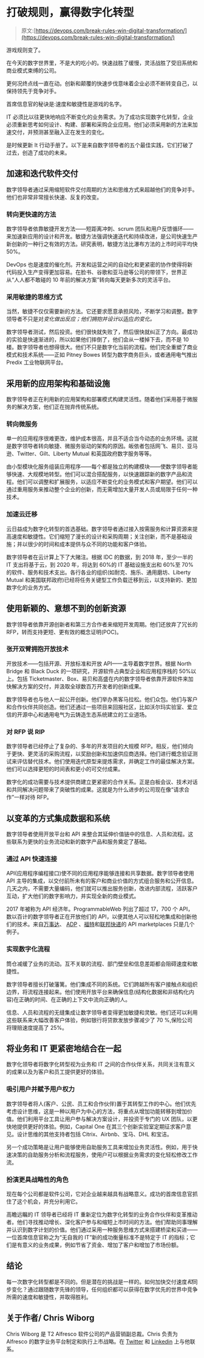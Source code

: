 # 打破规则，赢得数字化转型

> 原文:[https://devops.com/break-rules-win-digital-transformation/](https://devops.com/break-rules-win-digital-transformation/)

游戏规则变了。

在今天的数字世界里，不是大的吃小的。快速战胜了缓慢，灵活战胜了受旧系统和商业模式束缚的公司。

更何况终点线一直在动。创新和颠覆的快速步伐意味着企业必须不断转变自己，以保持领先于竞争对手。

首席信息官的秘诀是:速度和敏捷性是游戏的名字。

IT 必须比以往更快地响应不断变化的业务需求。为了成功实现数字化转型，企业必须重新思考如何设计、构建、部署和采购企业应用。他们必须采用新的方法来加速交付，并预测甚至融入正在发生的变化。

是时候更新 It 行动手册了。以下是来自数字领导者的五个最佳实践，它们打破了过去，创造了成功的未来。

## 加速和迭代软件交付

数字领导者通过采用缩短软件交付周期的方法和思维方式来超越他们的竞争对手。他们也非常非常擅长快速、反复的改变。

### 转向更快速的方法

数字领导者依靠敏捷开发方法——短距离冲刺、scrum 团队和用户反馈循环——来加速新应用的设计和开发。敏捷方法强调快速迭代和持续改进，是公司快速生产新创新的一种行之有效的方法。研究表明，敏捷方法比瀑布方法的上市时间平均快 50%。

DevOps 也是速度的催化剂。开发和运营之间的自动化和更紧密的协作使得将新代码投入生产变得更加容易。在脸书、谷歌和亚马逊等公司的带领下，世界正从“人人都不敢碰的 10 年前的解决方案”转向每天更新多次的灵活平台。

### 采用敏捷的思维方式

当然，敏捷不仅仅需要新的方法。它还要求愿意承担风险，不断学习和调整。数字领导者不只是对*变化做出反应；他们拥抱并设计*以适应*的变化。*

数字领导者测试，然后投资。他们很快就失败了，然后很快就纠正了方向。最成功的实验是快速渐进的，所以如果他们摔倒了，他们会从一楼掉下去，而不是 10 楼。数字领导者也想得很大。他们不只是数字化当前的流程。他们完全重塑了商业模式和技术系统——正如 Pitney Bowes 转型为数字商务巨头，或者通用电气推出 Predix 工业物联网平台。

## 采用新的应用架构和基础设施

数字领导者正在利用新的应用架构和部署模式构建灵活性。随着他们采用基于微服务的解决方案，他们正在抛弃传统系统。

### 转向微服务

单一的应用程序很难更改，维护成本很高，并且不适合当今动态的业务环境。这就是数字领导者转向敏捷、微服务驱动的架构的原因。皈依者包括网飞、易贝、亚马逊、Twitter、Gilt、Liberty Mutual 和英国政府数字服务等等。

由小型模块化服务组装应用程序——每个都是独立的构建模块——使数字领导者能够快速、大规模地转型。他们可以混合搭配服务，以快速跟踪新的数字产品和流程。他们可以调整和扩展服务，以适应不断变化的业务模式和客户期望。他们可以通过重用服务来推动整个企业的创新，而无需增加大量开发人员或局限于任何一种技术。

### 加速云迁移

云日益成为数字化转型的首选基础。数字领导者通过接入按需服务和计算资源来提高速度和敏捷性。它们缩短了漫长的设计和采购周期；关注创新，而不是基础设施；并以很少的时间和成本提供与众不同的功能和客户体验。

数字领导者在云计算上下了大赌注。根据 IDC 的数据，到 2018 年，至少一半的 IT 支出将基于云，到 2020 年，将达到 60%的 IT 基础设施支出和 60%至 70%的软件、服务和技术支出。各行各业的组织(如耐克、施乐、通用磨坊、Liberty Mutual 和美国联邦政府)已经将任务关键型工作负载迁移到云，以支持新的、更加数字化的业务方式。

## 使用新颖的、意想不到的创新资源

数字领导者依靠开源创新者和第三方合作者来缩短开发周期。他们还放弃了冗长的 RFP，转而支持更短、更有效的概念证明(POC)。

### 张开双臂拥抱开放技术

开放技术——包括开源、开放标准和开放 API——主导着数字世界。根据 North Bridge 和 Black Duck 的一项研究，开源软件占典型企业和应用程序栈的 50%以上。包括 Ticketmaster、Box、易贝和高盛在内的数字领导者依靠开源软件来加快解决方案的交付，并汲取全球数百万开发者的创新成果。

数字领导者也与他人一起公开创新。他们举办黑客马拉松。他们众包。他们与客户和合作伙伴共同创造。他们还通过一些项目来回报社区，比如沃尔玛实验室、爱立信的开源中心和通用电气为云铸造生态系统建立的工业道场。

### 对 RFP 说 RIP

数字领导者已经停止了复杂的、多年的开发项目的大规模 RFP。相反，他们倾向于更快、更灵活的采购流程，以奖励创新和加速供应商选择。他们进行概念验证测试来评估替代技术。他们使用迭代原型来提炼需求，并确定工作的最佳解决方案。他们可以选择更短的时间表和更小的可交付成果。

数字化的成功需要与技术提供商建立更紧密的合作关系。正是白板会议、技术对话和共同解决问题带来了突破性的成果。这就是为什么进步的公司现在像“请求合作”一样对待 RFP。

## 以变革的方式集成数据和系统

数字领导者使用开放平台和 API 来整合其延伸价值链中的信息、人员和流程。这些联系为更快的业务流动和新的数字产品和服务奠定了基础。

### 通过 API 快速连接

API(应用程序编程接口)使不同的应用程序能够连接和共享数据。数字领导者使用 API 主导的集成，以交付前所未有的客户和商业价值的方式组合服务和公开信息。几天之内，不需要大量编码，他们就可以推出服务创新，改进内部流程，活跃客户互动，扩大他们的数字影响力，并实现全新的商业模式。

2017 年被称为 API 经济年。ProgrammableWeb 列出了超过 17，700 个 API，数以百计的数字领导者正在开放他们的 API，以便其他人可以轻松地集成和创新他们的技术。来自[万事达](https://developer.mastercard.com/)、 [ADP](https://developers.adp.com/) 、[福特](https://developer.ford.com/)和[联邦快递](https://www.fedex.com/us/developer/)的 API marketplaces 只是几个例子。

### 实现数字化流程

筒仓减缓了业务的流动。互不关联的流程、部门壁垒和信息差距都会阻碍速度和敏捷性。

数字领导者擅长打破藩篱。他们集成不同的系统。它们跨越所有客户接触点和组织边界，将流程连接起来。他们使用开放平台来确保信息(结构化数据和非结构化内容)在正确的时间、在正确的上下文中流向正确的人。

信息、人员和流程的无缝集成让数字领导者变得更加敏捷和灵敏。他们还可以利用这些联系来大幅改善客户体验，例如银行将贷款发放步骤减少了 70 %,保险公司将理赔速度提高了 25%。

## 将业务和 IT 更紧密地结合在一起

数字化领导者将数字化转型视为业务和 IT 之间的合作伙伴关系，共同关注有意义的成果以及为客户和员工提供更好的体验。

### 吸引用户并赋予用户权力

数字领导者将人(客户、公民、员工和合作伙伴)置于其转型工作的中心。他们优先考虑设计思维，这是一种以用户为中心的方法，将重点从增加功能转移到增加价值。他们利用平台工具让用户参与解决方案设计，并投资于专门的 UX 团队，以更快地提供更好的体验。例如，Capital One 在其三个创新实验室定期征求客户意见。设计思维的其他支持者包括 Citrix、Airbnb、宝马、DHL 和宝洁。

另一个成功策略是让用户能够使用自助服务工具来增加业务灵活性。例如，用于快速决策的自助服务分析和流程服务，使用户可以根据业务需求的变化轻松修改工作流。

### 扮演更具战略性的角色

现在每个公司都是软件公司，它对企业越来越具有战略意义。成功的首席信息官抓住了这个机会，并充分利用它。

高瞻远瞩的 IT 领导者已经将 IT 重新定位为数字化转型的业务合作伙伴和变革推动者。他们寻找推动增长、深化客户参与和缩短上市时间的方法。他们帮助同事理解并认识到数字计划的价值。他们通过采用一种服务思维方式来搭建桥梁和买进——一位首席信息官称之为“无自我的 IT”新的成功衡量标准不是特定于 IT 的指标；它们是有意义的业务成果，例如节省了资金、增加了客户和增加了市场份额。

## 结论

每一次数字化转型都是不同的。但是潜在的挑战是一样的。如何加快交付速度*和*同步变化？通过跟随数字先锋的领导，任何组织都可以获得在数字优先的世界中竞争所需的速度和敏捷性，并取得胜利。

## 关于作者/ Chris Wiborg

Chris Wiborg 是 T2 Alfresco 软件公司的产品营销副总裁。Chris 负责为 Alfresco 的数字业务平台制定和执行上市战略。在 [Twitter](https://twitter.com/cwiborg?lang=en) 和 [Linkedin](https://linkedin.com/in/cwiborg) 上与他联系。